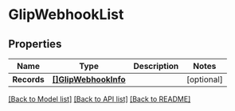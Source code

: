 # GlipWebhookList

## Properties

Name | Type | Description | Notes
------------ | ------------- | ------------- | -------------
**Records** | [**[]GlipWebhookInfo**](GlipWebhookInfo.md) |  | [optional] 

[[Back to Model list]](../README.md#documentation-for-models) [[Back to API list]](../README.md#documentation-for-api-endpoints) [[Back to README]](../README.md)


